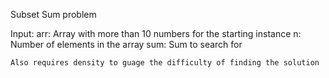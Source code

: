 Subset Sum problem

Input: 
	arr:
		Array with more than 10 numbers for the starting instance
	n:
		Number of elements in the array
	sum:
		Sum to search for

	Also requires density to guage the difficulty of finding the solution
